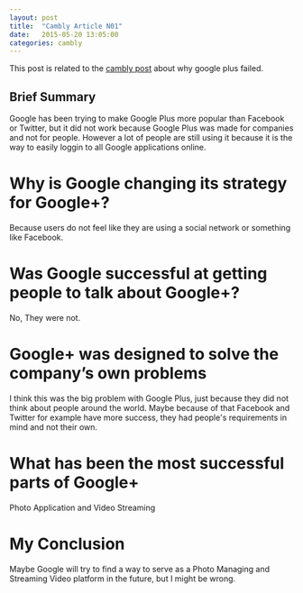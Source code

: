 ```yaml
---
layout: post
title:  "Cambly Article N01"
date:   2015-05-20 13:05:00
categories: cambly
---
```


This post is related to the [cambly post][article] about why google plus failed.

## Brief Summary
Google has been trying to make Google Plus more popular than Facebook or Twitter, but
it did not work because Google Plus was made for companies and not for people.
However a lot of people are still using it because it is the way to easily loggin to all Google
applications online.

# Why is Google changing its strategy for Google+?
Because users do not feel like they are using a social network or something like Facebook.

# Was Google successful at getting people to talk about Google+?
No, They were not.

# Google+ was designed to solve the company’s own problems
I think this was the big problem with Google Plus, just because they did not think about 
people around the world. Maybe because of that Facebook and Twitter
for example have more success, they had people's requirements in mind and not their own.

# What has been the most successful parts of Google+
Photo Application and Video Streaming

# My Conclusion
Maybe Google will try to find a way to serve as a Photo Managing and Streaming Video
platform in the future, but I might be wrong.

[article]: http://blog.cambly.com/2015/05/14/why-google-failed-according-to-google-insiders